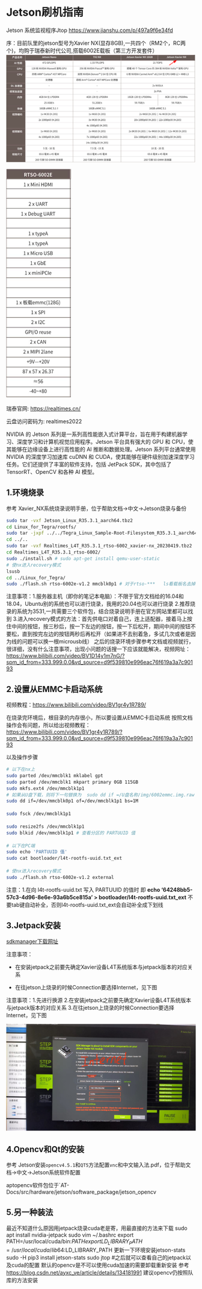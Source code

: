 # Jetson刷机指南

Jetson 系统监视程序Jtop
https://www.jianshu.com/p/497a9f6e34fd


序：目前队里的jetson型号为Xavier NX(显存8GB),一共四个（RM2个，RC两个)，均购于瑞泰新时代公司,搭载6002E载板（第三方开发套件）
![核心模块规格](../../../img/hardware/jetson//核心模块规格.png)


![](../../../img/hardware/jetson/载板规格.png)

瑞泰官网: https://realtimes.cn/   

云盘访问密码为: realtimes2022


NVIDIA 的 Jetson 系列是一系列高性能嵌入式计算平台，旨在用于构建机器学习、深度学习和计算机视觉应用程序。Jetson 平台具有强大的 GPU 和 CPU，使其能够在边缘设备上进行高性能的 AI 推断和数据处理。Jetson 系列平台通常使用 NVIDIA 的深度学习加速库 cuDNN 和 CUDA，使其能够在硬件级别加速深度学习任务。它们还提供了丰富的软件支持，包括 JetPack SDK，其中包括了 TensorRT、OpenCV 和各种 AI 模型。

## 1.环境烧录

参考  Xavier_NX系统烧录说明手册，位于帮助文档->中文->Jetson烧录与备份

```sh	
sudo tar -vxf Jetson_Linux_R35.3.1_aarch64.tbz2
cd Linux_for_Tegra/rootfs/
sudo tar -jxpf ../../Tegra_Linux_Sample-Root-Filesystem_R35.3.1_aarch64.tbz2 
cd ../..
sudo tar -vxf Realtimes_L4T_R35.3.1_rtso-6002_xavier-nx_20230419.tbz2
cd Realtimes_L4T_R35.3.1_rtso-6002/
sudo ./install.sh # sudo apt-get install qemu-user-static
# 使nx进入recovery模式
lsusb
cd ../Linux_for_Tegra/
sudo ./flash.sh rtso-6002e-v1.2 mmcblk0p1 # 对于rtso-***   ls看载板名去掉.conf
```


注意事项：1.服务器主机（即你的笔记本电脑）：不限于官方文档给的16.04和18.04，Ubuntu别的系统也可以进行烧录，我用的20.04也可以进行烧录
				  2.推荐烧录的系统为3531,一共需要三个软件包，结合烧录说明手册在官方网站里都可以找到
				  3.进入recovery模式的方法：首先供电口对着自己，连上适配器，接着马上按住中间的按钮，按三秒后，按一下左边的按钮，按一下后松开，期间中间的按钮不要松，直到按完左边的按钮两秒后再松开（如果进不去别着急，多试几次或者是因为线的问题可以换一根microusb线）
之后的烧录环境步骤参考文档或视频就行，很详细，没有什么注意事项，出现小问题的话搜一下应该就能解决，视频网址：https://www.bilibili.com/video/BV1D14y1m7nG/?spm_id_from=333.999.0.0&vd_source=d9f539810e996eac76f619a3a7c90193


## 2.设置从EMMC卡启动系统

视频教程：https://www.bilibili.com/video/BV1gr4y1R789/

在烧录完环境后，根目录的内存很小，所以要设置从EMMC卡启动系统
按照文档操作会有问题，所以给出视频教程：https://www.bilibili.com/video/BV1gr4y1R789/?spm_id_from=333.999.0.0&vd_source=d9f539810e996eac76f619a3a7c90193

以及操作步骤

```sh
# 以下在nx上
sudo parted /dev/mmcblk1 mklabel gpt
sudo parted /dev/mmcblk1 mkpart primary 0GB 115GB
sudo mkfs.ext4 /dev/mmcblk1p1
# 如果从U盘下载，则将下一句替换为  sudo dd if =/U盘名称/img/6002emmc.img.raw of=/dev/mmcblk1p1 bs=1M
sudo dd if=/dev/mmcblk0p1 of=/dev/mmcblk1p1 bs=1M

sudo fsck /dev/mmcblk1p1

sudo resize2fs /dev/mmcblk1p1
sudo blkid /dev/mmcblk1p1 # 查看分区的 PARTUUID 值

# 以下在PC端
sudo echo 'PARTUUID 值'
sudo cat bootloader/l4t-rootfs-uuid.txt_ext

# 使nx进入recovery模式 
sudo ./flash.sh rtso-6002e-v1.2 external
```

注意：1.在向 l4t-rootfs-uuid.txt 写入 PARTUUID 的值时
即  **echo ‘64248bb5-57c3-4d96-8e6e-93a6b5ce815a’ > bootloader/l4t-rootfs-uuid.txt_ext** 不要tab键自动补全，否则l4t-rootfs-uuid.txt_ext会自动补全成下划线


## 3.Jetpack安装

[sdkmanager下载网址](https://developer.nvidia.com/sdk-manager)

注意事项：

- 在安装jetpack之前要先确定Xavier设备L4T系统版本与jetpack版本的对应关系

- 在往jetson上烧录的时候Connection要选择Internet，见下图

注意事项：1.先进行换源
                  2.在安装jetpack之前要先确定Xavier设备L4T系统版本与jetpack版本的对应关系
				  3.在往jetson上烧录的时候Connection要选择Internet，见下图

![img](../../../img/hardware/jetson//Jetpack安装.jpg)

## 4.Opencv和Qt的安装

参考  Jetson安装`opencv4.5.1`和`QT5`方法配置`vnc`和中文输入法.pdf，位于帮助文档->中文->Jetson系统软件配置

 aptopencv软件包位于`AT-Docs/src/hardware/jetson/software_package/jetson_opencv
## 5.另一种装法
最近不知道什么原因用jetpack烧录cuda老是寄，用最直接的方法来下载
sudo apt install nvidia-jetpack
sudo vim ~/.bashrc
export PATH=/usr/local/cuda/bin:$PATH
export LD_LIBRARY_PATH=/usr/local/cuda/lib64:$LD_LIBRARY_PATH
更新一下环境安装jetson-stats
sudo -H pip3 install jetson-stats
sudo jtop #之后就可以查看自己的jetpack以及cuda的配置
默认的opencv是不可以使用cuda加速的需要卸载重新安装
参考   https://blog.csdn.net/ayxc_ve/article/details/134181991
建议opencv仍按照队库的方法安装
